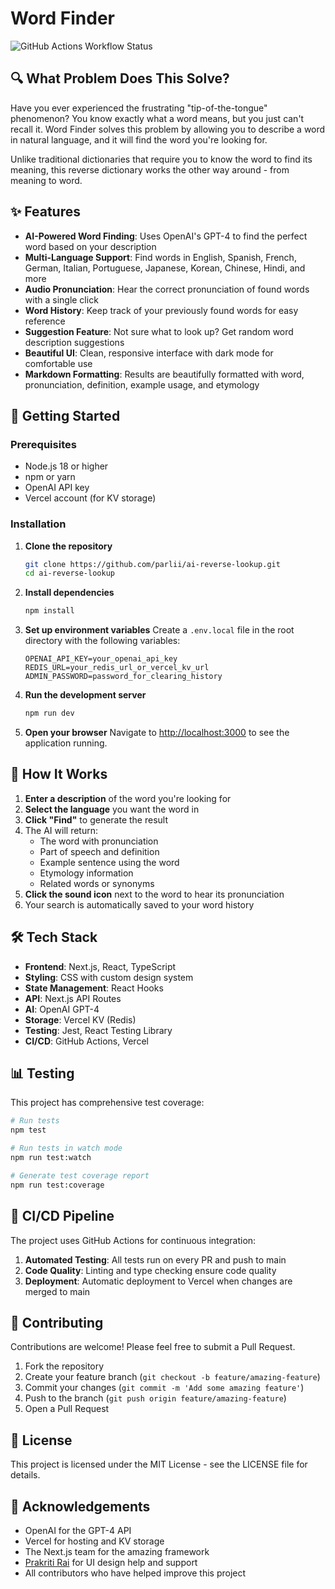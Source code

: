 # Word Finder

![GitHub Actions Workflow Status](https://img.shields.io/github/actions/workflow/status/parlii/ai-reverse-lookup/ci.yml?branch=main)

## 🔍 What Problem Does This Solve?

Have you ever experienced the frustrating "tip-of-the-tongue" phenomenon? You know exactly what a word means, but you just can't recall it. Word Finder solves this problem by allowing you to describe a word in natural language, and it will find the word you're looking for.

Unlike traditional dictionaries that require you to know the word to find its meaning, this reverse dictionary works the other way around - from meaning to word.

## ✨ Features

- **AI-Powered Word Finding**: Uses OpenAI's GPT-4 to find the perfect word based on your description
- **Multi-Language Support**: Find words in English, Spanish, French, German, Italian, Portuguese, Japanese, Korean, Chinese, Hindi, and more
- **Audio Pronunciation**: Hear the correct pronunciation of found words with a single click
- **Word History**: Keep track of your previously found words for easy reference
- **Suggestion Feature**: Not sure what to look up? Get random word description suggestions
- **Beautiful UI**: Clean, responsive interface with dark mode for comfortable use
- **Markdown Formatting**: Results are beautifully formatted with word, pronunciation, definition, example usage, and etymology

## 🚀 Getting Started

### Prerequisites

- Node.js 18 or higher
- npm or yarn
- OpenAI API key
- Vercel account (for KV storage)

### Installation

1. **Clone the repository**
   ```bash
   git clone https://github.com/parlii/ai-reverse-lookup.git
   cd ai-reverse-lookup
   ```

2. **Install dependencies**
   ```bash
   npm install
   ```

3. **Set up environment variables**
   Create a `.env.local` file in the root directory with the following variables:
   ```
   OPENAI_API_KEY=your_openai_api_key
   REDIS_URL=your_redis_url_or_vercel_kv_url
   ADMIN_PASSWORD=password_for_clearing_history
   ```

4. **Run the development server**
   ```bash
   npm run dev
   ```

5. **Open your browser**
   Navigate to [http://localhost:3000](http://localhost:3000) to see the application running.

## 🧠 How It Works

1. **Enter a description** of the word you're looking for
2. **Select the language** you want the word in
3. **Click "Find"** to generate the result
4. The AI will return:
   - The word with pronunciation
   - Part of speech and definition
   - Example sentence using the word
   - Etymology information
   - Related words or synonyms
5. **Click the sound icon** next to the word to hear its pronunciation
6. Your search is automatically saved to your word history

## 🛠️ Tech Stack

- **Frontend**: Next.js, React, TypeScript
- **Styling**: CSS with custom design system
- **State Management**: React Hooks
- **API**: Next.js API Routes
- **AI**: OpenAI GPT-4
- **Storage**: Vercel KV (Redis)
- **Testing**: Jest, React Testing Library
- **CI/CD**: GitHub Actions, Vercel

## 📊 Testing

This project has comprehensive test coverage:

```bash
# Run tests
npm test

# Run tests in watch mode
npm run test:watch

# Generate test coverage report
npm run test:coverage
```

## 🔄 CI/CD Pipeline

The project uses GitHub Actions for continuous integration:

1. **Automated Testing**: All tests run on every PR and push to main
2. **Code Quality**: Linting and type checking ensure code quality
3. **Deployment**: Automatic deployment to Vercel when changes are merged to main

## 🤝 Contributing

Contributions are welcome! Please feel free to submit a Pull Request.

1. Fork the repository
2. Create your feature branch (`git checkout -b feature/amazing-feature`)
3. Commit your changes (`git commit -m 'Add some amazing feature'`)
4. Push to the branch (`git push origin feature/amazing-feature`)
5. Open a Pull Request

## 📝 License

This project is licensed under the MIT License - see the LICENSE file for details.

## 🙏 Acknowledgements

- OpenAI for the GPT-4 API
- Vercel for hosting and KV storage
- The Next.js team for the amazing framework
- [Prakriti Rai](https://raipk.com/) for UI design help and support
- All contributors who have helped improve this project
